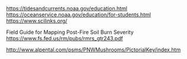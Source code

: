 https://tidesandcurrents.noaa.gov/education.html
https://oceanservice.noaa.gov/education/for-students.html
https://www.scilinks.org/


Field Guide for Mapping Post-Fire Soil Burn Severity https://www.fs.fed.us/rm/pubs/rmrs_gtr243.pdf

http://www.alpental.com/psms/PNWMushrooms/PictorialKey/index.htm

